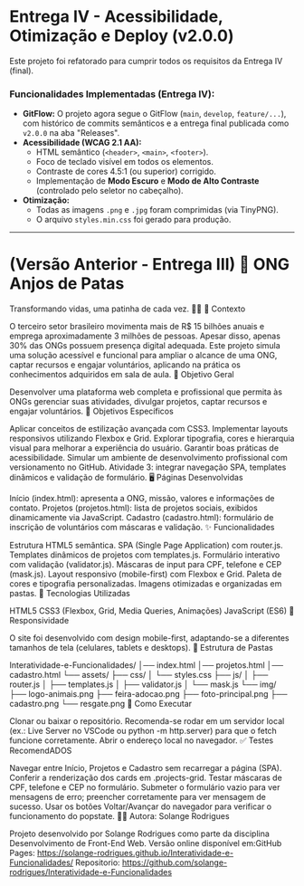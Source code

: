 # Entrega IV - Acessibilidade, Otimização e Deploy (v2.0.0)

Este projeto foi refatorado para cumprir todos os requisitos da Entrega IV (final).

### Funcionalidades Implementadas (Entrega IV):
* **GitFlow:** O projeto agora segue o GitFlow (`main`, `develop`, `feature/...`), com histórico de commits semânticos e a entrega final publicada como `v2.0.0` na aba "Releases".
* **Acessibilidade (WCAG 2.1 AA):**
    * HTML semântico (`<header>`, `<main>`, `<footer>`).
    * Foco de teclado visível em todos os elementos.
    * Contraste de cores 4.5:1 (ou superior) corrigido.
    * Implementação de **Modo Escuro** e **Modo de Alto Contraste** (controlado pelo seletor no cabeçalho).
* **Otimização:**
    * Todas as imagens `.png` e `.jpg` foram comprimidas (via TinyPNG).
    * O arquivo `styles.min.css` foi gerado para produção.

---

# (Versão Anterior - Entrega III) 🐾 ONG Anjos de Patas

Transformando vidas, uma patinha de cada vez. 🐶🐱
📖 Contexto

O terceiro setor brasileiro movimenta mais de R$ 15 bilhões anuais e emprega aproximadamente 3 milhões de pessoas.
Apesar disso, apenas 30% das ONGs possuem presença digital adequada.
Este projeto simula uma solução acessível e funcional para ampliar o alcance de uma ONG, captar recursos e engajar voluntários, aplicando na prática os conhecimentos adquiridos em sala de aula.
🎯 Objetivo Geral

Desenvolver uma plataforma web completa e profissional que permita às ONGs gerenciar suas atividades, divulgar projetos, captar recursos e engajar voluntários.
📝 Objetivos Específicos

Aplicar conceitos de estilização avançada com CSS3.
Implementar layouts responsivos utilizando Flexbox e Grid.
Explorar tipografia, cores e hierarquia visual para melhorar a experiência do usuário.
Garantir boas práticas de acessibilidade.
Simular um ambiente de desenvolvimento profissional com versionamento no GitHub.
Atividade 3: integrar navegação SPA, templates dinâmicos e validação de formulário.
🖥️ Páginas Desenvolvidas

Início (index.html): apresenta a ONG, missão, valores e informações de contato.
Projetos (projetos.html): lista de projetos sociais, exibidos dinamicamente via JavaScript.
Cadastro (cadastro.html): formulário de inscrição de voluntários com máscaras e validação.
✨ Funcionalidades

Estrutura HTML5 semântica.
SPA (Single Page Application) com router.js.
Templates dinâmicos de projetos com templates.js.
Formulário interativo com validação (validator.js).
Máscaras de input para CPF, telefone e CEP (mask.js).
Layout responsivo (mobile-first) com Flexbox e Grid.
Paleta de cores e tipografia personalizadas.
Imagens otimizadas e organizadas em pastas.
🚀 Tecnologias Utilizadas

HTML5
CSS3 (Flexbox, Grid, Media Queries, Animações)
JavaScript (ES6)
📱 Responsividade

O site foi desenvolvido com design mobile-first, adaptando-se a diferentes tamanhos de tela (celulares, tablets e desktops).
📂 Estrutura de Pastas

Interatividade-e-Funcionalidades/ │── index.html │── projetos.html │── cadastro.html └── assets/ ├── css/ │ └── styles.css ├── js/ │ ├── router.js │ ├── templates.js │ ├── validator.js │ └── mask.js └── img/ ├── logo-animais.png ├── feira-adocao.png ├── foto-principal.png ├── cadastro.png └── resgate.png
🔧 Como Executar

Clonar ou baixar o repositório.
Recomenda-se rodar em um servidor local (ex.: Live Server no VSCode ou python -m http.server) para que o fetch funcione corretamente.
Abrir o endereço local no navegador.
✅ Testes RecomendADOS

Navegar entre Início, Projetos e Cadastro sem recarregar a página (SPA).
Conferir a renderização dos cards em .projects-grid.
Testar máscaras de CPF, telefone e CEP no formulário.
Submeter o formulário vazio para ver mensagens de erro; preencher corretamente para ver mensagem de sucesso.
Usar os botões Voltar/Avançar do navegador para verificar o funcionamento do popstate.
👩‍💻 Autora: Solange Rodrigues

Projeto desenvolvido por Solange Rodrigues como parte da disciplina Desenvolvimento de Front-End Web.
Versão online disponível em:GitHub Pages: https://solange-rodrigues.github.io/Interatividade-e-Funcionalidades/ Repositorio: https://github.com/solange-rodrigues/Interatividade-e-Funcionalidades

